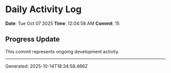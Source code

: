 # Daily Activity Log

**Date**: Tue Oct 07 2025
**Time**: 12:04:58 AM
**Commit**: 15

## Progress Update

This commit represents ongoing development activity.

---
Generated: 2025-10-14T18:34:58.466Z
